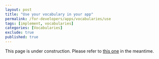 ```yaml
---
layout: post
title: "Use your vocabulary in your app"
permalink: /for-developers/apps/vocabularies/use
tags: [implement, vocabularies]
categories: [Vocabularies]
exclude: true
published: true
---
```


This page is under construction. Please refer to [this one](/for-developers/apps/vocabularies/use/quickstart) in the meantime.